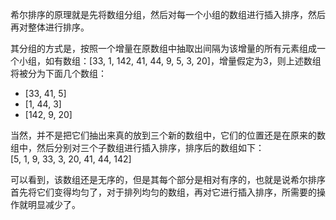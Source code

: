 希尔排序的原理就是先将数组分组，然后对每一个小组的数组进行插入排序，然后再对整体进行排序。

其分组的方式是，按照一个增量在原数组中抽取出间隔为该增量的所有元素组成一个小组，如有数组：$[33,\ 1,\ 142,\ 41,\ 44	,\ 9,\ 5,\ 3,\ 20]$，增量假定为3，则上述数组将被分为下面几个数组：

- $[33,\ 41,\ 5]$
- $[1,\ 44,\ 3]$
- $[142,\ 9,\ 20]$

当然，并不是把它们抽出来真的放到三个新的数组中，它们的位置还是在原来的数组中，然后分别对三个子数组进行插入排序，排序后的数组如下：$[5,\ 1,\ 9,\ 33,\ 3,\ 20,\ 41,\ 44,\ 142]$

可以看到，该数组还是无序的，但是其每个部分是相对有序的，也就是说希尔排序首先将它们变得均匀了，对于排列均匀的数组，再对它进行插入排序，所需要的操作就明显减少了。
